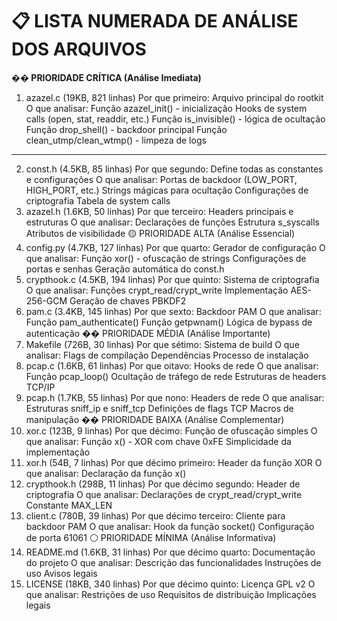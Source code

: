 # 📋 LISTA NUMERADA DE ANÁLISE DOS ARQUIVOS
**�� PRIORIDADE CRÍTICA (Análise Imediata)**

1. azazel.c (19KB, 821 linhas)
Por que primeiro: Arquivo principal do rootkit
O que analisar:
Função azazel_init() - inicialização
Hooks de system calls (open, stat, readdir, etc.)
Função is_invisible() - lógica de ocultação
Função drop_shell() - backdoor principal
Função clean_utmp/clean_wtmp() - limpeza de logs

---



2. const.h (4.5KB, 85 linhas)
Por que segundo: Define todas as constantes e configurações
O que analisar:
Portas de backdoor (LOW_PORT, HIGH_PORT, etc.)
Strings mágicas para ocultação
Configurações de criptografia
Tabela de system calls
3. azazel.h (1.6KB, 50 linhas)
Por que terceiro: Headers principais e estruturas
O que analisar:
Declarações de funções
Estrutura s_syscalls
Atributos de visibilidade
🟡 PRIORIDADE ALTA (Análise Essencial)
4. config.py (4.7KB, 127 linhas)
Por que quarto: Gerador de configuração
O que analisar:
Função xor() - ofuscação de strings
Configurações de portas e senhas
Geração automática do const.h
5. crypthook.c (4.5KB, 194 linhas)
Por que quinto: Sistema de criptografia
O que analisar:
Funções crypt_read/crypt_write
Implementação AES-256-GCM
Geração de chaves PBKDF2
6. pam.c (3.4KB, 145 linhas)
Por que sexto: Backdoor PAM
O que analisar:
Função pam_authenticate()
Função getpwnam()
Lógica de bypass de autenticação
�� PRIORIDADE MÉDIA (Análise Importante)
7. Makefile (726B, 30 linhas)
Por que sétimo: Sistema de build
O que analisar:
Flags de compilação
Dependências
Processo de instalação
8. pcap.c (1.6KB, 61 linhas)
Por que oitavo: Hooks de rede
O que analisar:
Função pcap_loop()
Ocultação de tráfego de rede
Estruturas de headers TCP/IP
9. pcap.h (1.7KB, 55 linhas)
Por que nono: Headers de rede
O que analisar:
Estruturas sniff_ip e sniff_tcp
Definições de flags TCP
Macros de manipulação
�� PRIORIDADE BAIXA (Análise Complementar)
10. xor.c (123B, 9 linhas)
Por que décimo: Função de ofuscação simples
O que analisar:
Função x() - XOR com chave 0xFE
Simplicidade da implementação
11. xor.h (54B, 7 linhas)
Por que décimo primeiro: Header da função XOR
O que analisar:
Declaração da função x()
12. crypthook.h (298B, 11 linhas)
Por que décimo segundo: Header de criptografia
O que analisar:
Declarações de crypt_read/crypt_write
Constante MAX_LEN
13. client.c (780B, 39 linhas)
Por que décimo terceiro: Cliente para backdoor PAM
O que analisar:
Hook da função socket()
Configuração de porta 61061
⚪ PRIORIDADE MÍNIMA (Análise Informativa)
14. README.md (1.6KB, 31 linhas)
Por que décimo quarto: Documentação do projeto
O que analisar:
Descrição das funcionalidades
Instruções de uso
Avisos legais
15. LICENSE (18KB, 340 linhas)
Por que décimo quinto: Licença GPL v2
O que analisar:
Restrições de uso
Requisitos de distribuição
Implicações legais

